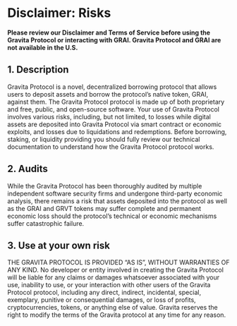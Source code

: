 # Disclaimer: Risks

**Please review our Disclaimer and Terms of Service before using the Gravita Protocol or interacting with GRAI. Gravita Protocol and GRAI are not available in the U.S.**

## 1. Description

Gravita Protocol is a novel, decentralized borrowing protocol that allows users to deposit assets and borrow the protocol’s native token, GRAI, against them. The Gravita Protocol protocol is made up of both proprietary and free, public, and open-source software. Your use of Gravita Protocol involves various risks, including, but not limited, to losses while digital assets are deposited into Gravita Protocol via smart contract or economic exploits, and losses due to liquidations and redemptions. Before borrowing, staking, or liquidity providing you should fully review our technical documentation to understand how the Gravita Protocol protocol works.

## 2. Audits

While the Gravita Protocol has been thoroughly audited by multiple independent software security firms and undergone third-party economic analysis, there remains a risk that assets deposited into the protocol as well as the GRAI and GRVT tokens may suffer complete and permanent economic loss should the protocol’s technical or economic mechanisms suffer catastrophic failure.

## 3. Use at your own risk

THE GRAVITA PROTOCOL IS PROVIDED “AS IS”, WITHOUT WARRANTIES OF ANY KIND. No developer or entity involved in creating the Gravita Protocol will be liable for any claims or damages whatsoever associated with your use, inability to use, or your interaction with other users of the Gravita Protocol protocol, including any direct, indirect, incidental, special, exemplary, punitive or consequential damages, or loss of profits, cryptocurrencies, tokens, or anything else of value. Gravita reserves the right to modify the terms of the Gravita protocol at any time for any reason.
